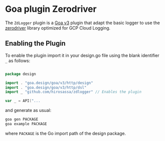 # Goa plugin Zerodriver

The `ZdLogger` plugin is a [Goa v3](https://github.com/goadesign/goa/tree/v3) plugin
that adapt the basic logger to use the [zerodriver](https://github.com/hirosassa/zerodriver) library optimized for GCP Cloud Logging.

## Enabling the Plugin

To enable the plugin import it in your design.go file using the blank identifier `_` as follows:

```go

package design

import . "goa.design/goa/v3/http/design"
import . "goa.design/goa/v3/http/dsl"
import _ "github.com/hirosassa/zdlogger" // Enables the plugin

var _ = API("...

```

and generate as usual:

```bash
goa gen PACKAGE
goa example PACKAGE
```

where `PACKAGE` is the Go import path of the design package.
